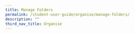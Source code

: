 ```yaml
---
title: Manage Folders
permalink: /student-user-guide/organise/manage-folders/
description: ""
third_nav_title: Organise
---
```

